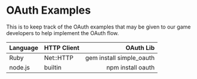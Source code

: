 OAuth Examples
==============

This is to keep track of the OAuth examples that may be given to our game developers to help implement the OAuth flow.


| Language | HTTP Client | OAuth Lib                |
| -------- | ----------- | ---------:               |
| Ruby     | Net::HTTP   | gem install simple_oauth |
| node.js  | builtin     | npm install oauth        |

